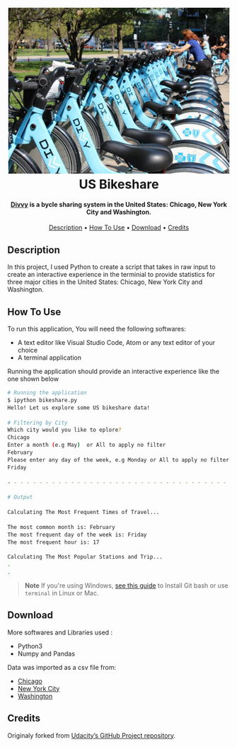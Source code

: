 
<h1 align="center">
  <br>
  <img src="file.jpg" alt="Markdownify" width="500">
  <br>
  US Bikeshare
  <br>
</h1>


<h4 align="center"><a href="https://divvybikes.com/" target="_blank">Divvy</a> is a bycle sharing system in the United States: Chicago, New York City and Washington.</h4>


<p align="center">
  <a href="#Description">Description</a> •
  <a href="#how-to-use">How To Use</a> •
  <a href="#download">Download</a> •
  <a href="#credits">Credits</a>
  
</p>


## Description

In this project, I used Python to create a script that takes in raw input to create an interactive experience in the terminial to provide statistics for three major cities in the United States: Chicago, New York City and Washington.

## How To Use

To run this application, You will need the following softwares:
- A text editor like Visual Studio Code, Atom or any text editor of your choice
- A terminal application
 
Running the application should provide an interactive experience like the one shown below

```bash
# Running the application
$ ipython bikeshare.py
Hello! Let us explore some US bikeshare data!

# Filtering by City
Which city would you like to eplore?
Chicago 
Enter a month (e.g May)  or All to apply no filter
February
Please enter any day of the week, e.g Monday or All to apply no filter
Friday

- - - - - - - - - - - - - - - - - - - - - - - - - - - - - - - - - - - - - -

# Output

Calculating The Most Frequent Times of Travel...

The most common month is: February
The most frequent day of the week is: Friday
The most frequent hour is: 17

Calculating The Most Popular Stations and Trip...
.
.
```

> **Note**
> If you're using Windows, [see this guide](https://medium.com/@GalarnykMichael/install-git-on-windows-9acf2a1944f0) to Install Git bash or use `terminal` in Linux or Mac.


## Download
More softwares and Libraries used :
- Python3
- Numpy and Pandas

Data was imported as a csv file from:
- [Chicago](https://ride.divvybikes.com/system-data)
- [New York City](https://www.citibikenyc.com/system-data)
- [Washington](https://ride.capitalbikeshare.com/system-data)

## Credits

Originaly forked from [Udacity’s GitHub Project repository](https://github.com/udacity/pdsnd_github).


